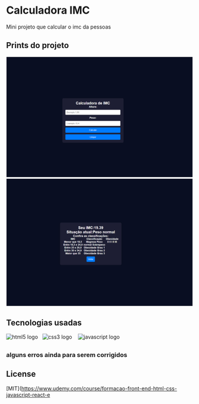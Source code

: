 # Calculadora IMC 
Mini projeto que calcular o imc da pessoas 

## Prints do projeto
![alt text](image-1.png)
![alt text](image.png)
## Tecnologias usadas
  <img src="https://cdn.jsdelivr.net/gh/devicons/devicon/icons/html5/html5-original.svg" height="40" alt="html5 logo"  /><img width="12" /><img src="https://cdn.jsdelivr.net/gh/devicons/devicon/icons/css3/css3-original.svg" height="40" alt="css3 logo"  /> <img width="12" /><img src="https://cdn.jsdelivr.net/gh/devicons/devicon/icons/javascript/javascript-original.svg" height="40" alt="javascript logo"  />
##


### alguns erros ainda para serem corrigidos

## License
[MIT](https://www.udemy.com/course/formacao-front-end-html-css-javascript-react-e